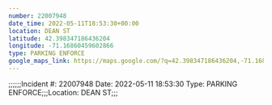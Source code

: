 ```yaml
---
number: 22007948
date_time: 2022-05-11T18:53:30+00:00
location: DEAN ST
latitude: 42.398347186436204
longitude: -71.16860459602866
type: PARKING ENFORCE
google_maps_link: https://maps.google.com/?q=42.398347186436204,-71.16860459602866
---
```


;;;;;;Incident #: 22007948  Date: 2022-05-11 18:53:30   Type: PARKING ENFORCE;;;Location: DEAN ST;;;

